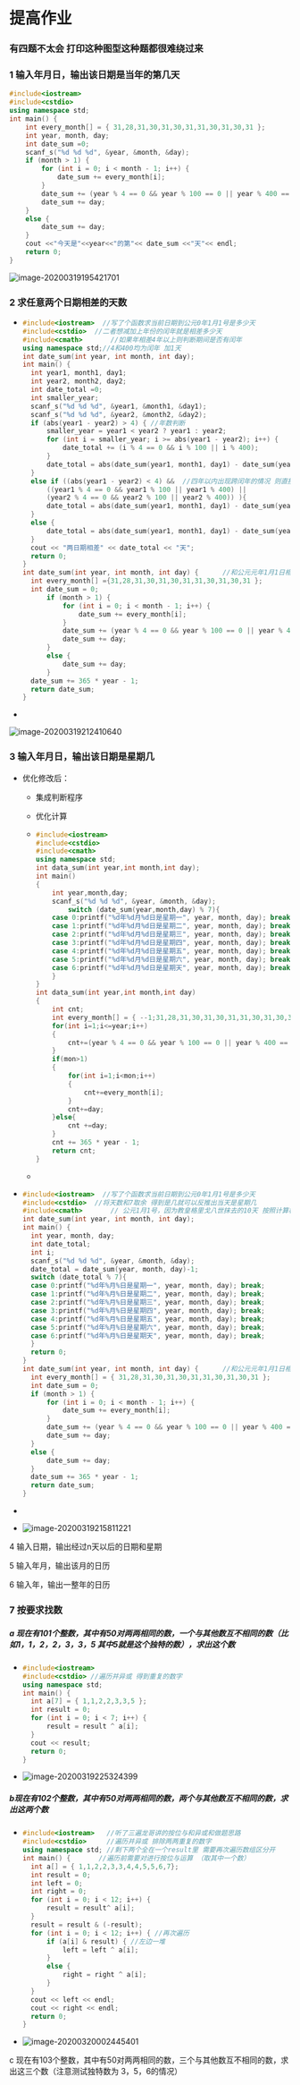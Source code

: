 # 提高作业

### 有四题不太会 打印这种图型这种题都很难绕过来

### 1 输入年月日，输出该日期是当年的第几天

```c++
#include<iostream>
#include<cstdio>
using namespace std;
int main() {
	int every_month[] = { 31,28,31,30,31,30,31,31,30,31,30,31 };
	int year, month, day;
	int date_sum =0;
	scanf_s("%d %d %d", &year, &month, &day);
	if (month > 1) {
		for (int i = 0; i < month - 1; i++) {
			date_sum += every_month[i];
		}
		date_sum += (year % 4 == 0 && year % 100 == 0 || year % 400 == 0);
		date_sum += day;
	}
	else {
		date_sum += day;
	}
	cout <<"今天是"<<year<<"的第"<< date_sum <<"天"<< endl;
	return 0;
}
```

![image-20200319195421701](C:\Users\GK\AppData\Roaming\Typora\typora-user-images\image-20200319195421701.png)

### 2 求任意两个日期相差的天数

- ```c++
  #include<iostream>  //写了个函数求当前日期到公元0年1月1号是多少天
  #include<cstdio>	//二者想减加上年份的闰年就是相差多少天
  #include<cmath>		//如果年相差4年以上则判断期间是否有闰年 
  using namespace std;//4和400均为闰年 加1天
  int date_sum(int year, int month, int day);
  int main() {
  	int year1, month1, day1;
  	int year2, month2, day2;
  	int date_total =0;
  	int smaller_year;
  	scanf_s("%d %d %d", &year1, &month1, &day1);
  	scanf_s("%d %d %d", &year2, &month2, &day2);
  	if (abs(year1 - year2) > 4) { //年数判断 
  		smaller_year = year1 < year2 ? year1 : year2;
  		for (int i = smaller_year; i >= abs(year1 - year2); i++) {
  			date_total += (i % 4 == 0 && i % 100 || i % 400);
  		}
  		date_total = abs(date_sum(year1, month1, day1) - date_sum(year2, month2, day2));
  	}
  	else if ((abs(year1 - year2) < 4) &&  //四年以内出现跨闰年的情况 则直接+1
  		((year1 % 4 == 0 && year1 % 100 || year1 % 400) || 
  		(year2 % 4 == 0 && year2 % 100 || year2 % 400)) ){
  		date_total = abs(date_sum(year1, month1, day1) - date_sum(year2, month2, day2)) + 1;
  	}
  	else {
  		date_total = abs(date_sum(year1, month1, day1) - date_sum(year2, month2, day2));
  	}
  	cout << "两日期相差" << date_total << "天";
  	return 0;
  }
  int date_sum(int year, int month, int day) {      //和公元元年1月1日相差多少天
  	int every_month[] ={31,28,31,30,31,30,31,31,30,31,30,31 };
  	int date_sum = 0; 
  		if (month > 1) {
  			for (int i = 0; i < month - 1; i++) {
  				date_sum += every_month[i];
  			}
  			date_sum += (year % 4 == 0 && year % 100 == 0 || year % 400 == 0);
  			date_sum += day;
  		}
  		else {
  			date_sum += day;
  		}
  	date_sum += 365 * year - 1;
  	return date_sum;
  }
  ```

- 

![image-20200319212410640](C:\Users\GK\AppData\Roaming\Typora\typora-user-images\image-20200319212410640.png)

### 3 输入年月日，输出该日期是星期几

- 优化修改后：

  - 集成判断程序

  - 优化计算

  - ```c++
    #include<iostream>
    #include<cstdio>
    #include<cmath>
    using namespace std;
    int data_sum(int year,int month,int day);
    int main()
    {
        int year,month,day;
        scanf_s("%d %d %d", &year, &month, &day);
        	switch (date_sum(year,month,day) % 7){
    	case 0:printf("%d年%d月%d日是星期一", year, month, day); break;
    	case 1:printf("%d年%d月%d日是星期二", year, month, day); break;
    	case 2:printf("%d年%d月%d日是星期三", year, month, day); break;
    	case 3:printf("%d年%d月%d日是星期四", year, month, day); break;
    	case 4:printf("%d年%d月%d日是星期五", year, month, day); break;
    	case 5:printf("%d年%d月%d日是星期六", year, month, day); break;
    	case 6:printf("%d年%d月%d日是星期天", year, month, day); break;
    	}  
    }
    int data_sum(int year,int month,int day)
    {
        int cnt;
        int every_month[] = { --1;31,28,31,30,31,30,31,31,30,31,30,31 };
       	for(int i=1;i<=year;i++)
        {
            cnt+=(year % 4 == 0 && year % 100 == 0 || year % 400 == 0);
        }
        if(mon>1)
        {
            for(int i=1;i<mon;i++)
            {
                cnt+=every_month[i];
            }
            cnt+=day;
        }else{
            cnt +=day;
        }
        cnt += 365 * year - 1;
    	return cnt;
    }
    ```

  - 

- ```c++
  #include<iostream>  //写了个函数求当前日期到公元0年1月1号是多少天
  #include<cstdio>	//将天数和7取余 得到是几就可以反推出当天是星期几
  #include<cmath>		// 公元1月1号，因为教皇格里戈八世抹去的10天 按照计算机的推理是周一
  int date_sum(int year, int month, int day);
  int main() {
  	int year, month, day;
  	int date_total;
  	int i;
  	scanf_s("%d %d %d", &year, &month, &day);
  	date_total = date_sum(year, month, day)-1;
  	switch (date_total % 7){
  	case 0:printf("%d年%月%日是星期一", year, month, day); break;
  	case 1:printf("%d年%月%日是星期二", year, month, day); break;
  	case 2:printf("%d年%月%日是星期三", year, month, day); break;
  	case 3:printf("%d年%月%日是星期四", year, month, day); break;
  	case 4:printf("%d年%月%日是星期五", year, month, day); break;
  	case 5:printf("%d年%月%日是星期六", year, month, day); break;
  	case 6:printf("%d年%月%日是星期天", year, month, day); break;
  	}
  	return 0;
  }
  int date_sum(int year, int month, int day) {      //和公元元年1月1日相差多少天
  	int every_month[] = { 31,28,31,30,31,30,31,31,30,31,30,31 };
  	int date_sum = 0;
  	if (month > 1) {
  		for (int i = 0; i < month - 1; i++) {
  			date_sum += every_month[i];
  		}
  		date_sum += (year % 4 == 0 && year % 100 == 0 || year % 400 == 0);
  		date_sum += day;
  	}
  	else {
  		date_sum += day;
  	}
  	date_sum += 365 * year - 1;
  	return date_sum;
  }
  ```
  
- 

- ![image-20200319215811221](C:\Users\GK\AppData\Roaming\Typora\typora-user-images\image-20200319215811221.png)

4 输入日期，输出经过n天以后的日期和星期

5 输入年月，输出该月的日历

6 输入年，输出一整年的日历

### 7 按要求找数

##### a 现在有101个整数，其中有50对两两相同的数，一个与其他数互不相同的数（比如1，1，2，2，3，3，5 其中5就是这个独特的数），求出这个数

- ```c++
  #include<iostream>
  #include<cstdio> //遍历并异或 得到重复的数字
  using namespace std;
  int main() {
  	int a[7] = { 1,1,2,2,3,3,5 };
  	int result = 0;
  	for (int i = 0; i < 7; i++) {
  		result = result ^ a[i];
  	}
  	cout << result;
  	return 0;
  }
  ```

- ![image-20200319225324399](C:\Users\GK\AppData\Roaming\Typora\typora-user-images\image-20200319225324399.png)



##### b现在有102个整数，其中有50对两两相同的数，两个与其他数互不相同的数，求出这两个数

- ```c++
  #include<iostream>   //听了三遍龙哥讲的按位与和异或和做题思路
  #include<cstdio>     //遍历并异或 排除两两重复的数字
  using namespace std; //剩下两个全在一个result里 需要再次遍历数组区分开
  int main() {	     //遍历前需要对进行按位与运算 （取其中一个数）
  	int a[] = { 1,1,2,2,3,3,4,4,5,5,6,7};
  	int result = 0;
  	int left = 0;
  	int right = 0;
  	for (int i = 0; i < 12; i++) {
  		result = result^ a[i];
  	}
  	result = result & (-result); 
  	for (int i = 0; i < 12; i++) { //再次遍历
  		if (a[i] & result) { //左边一堆
  			left = left ^ a[i];
  		}
  		else {
  			right = right ^ a[i];
  		}
  	}
  	cout << left << endl;
  	cout << right << endl;
  	return 0;
  }
  ```

- ![image-20200320002445401](C:\Users\GK\AppData\Roaming\Typora\typora-user-images\image-20200320002445401.png)



c 现在有103个整数，其中有50对两两相同的数，三个与其他数互不相同的数，求出这三个数（注意测试独特数为 3，5，6的情况）